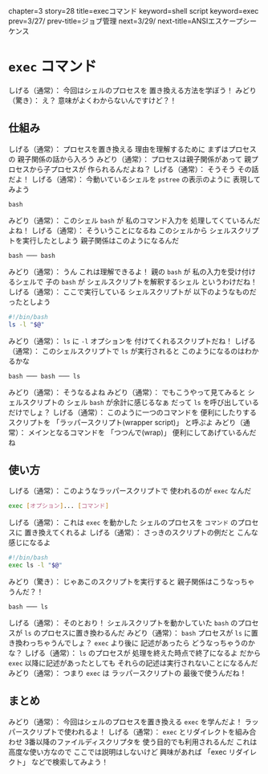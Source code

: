 chapter=3
story=28
title=execコマンド
keyword=shell script
keyword=exec
prev=3/27/
prev-title=ジョブ管理
next=3/29/
next-title=ANSIエスケープシーケンス

# `exec` コマンド

しげる（通常）：
  今回はシェルのプロセスを
  置き換える方法を学ぼう！
みどり（驚き）：
  え？
  意味がよくわからないんですけど？！

## 仕組み

しげる（通常）：
  プロセスを置き換える
  理由を理解するために
  まずはプロセスの
  親子関係の話から入ろう
みどり（通常）：
  プロセスは親子関係があって
  親プロセスから子プロセスが
  作られるんだよね？
しげる（通常）：
  そうそう
  その話だよ！
しげる（通常）：
  今動いているシェルを
  `pstree` の表示のように
  表現してみよう

```console
bash
```

みどり（通常）：
  このシェル `bash` が
  私のコマンド入力を
  処理してくているんだよね！
しげる（通常）：
  そういうことになるね
  このシェルから
  シェルスクリプトを実行したとしよう
  親子関係はこのようになるんだ

```console
bash ─── bash
```

みどり（通常）：
  うん
  これは理解できるよ！
  親の `bash` が
  私の入力を受け付けるシェルで
  子の `bash` が
  シェルスクリプトを解釈するシェル
  というわけだね！
しげる（通常）：
  ここで実行している
  シェルスクリプトが
  以下のようなものだったとしよう

```bash
#!/bin/bash
ls -l "$@"
```

みどり（通常）：
  `ls` に `-l` オプションを
  付けてくれるスクリプトだね！
しげる（通常）：
  このシェルスクリプトで
  `ls` が実行されると
  このようになるのはわかるかな

```console
bash ─── bash ─── ls
```

みどり（通常）：
  そうなるよね
みどり（通常）：
  でもこうやって見てみると
  シェルスクリプトの
  シェル `bash` が余計に感じるなぁ
  だって `ls` を呼び出しているだけでしょ？
しげる（通常）：
  このように一つのコマンドを
  便利にしたりするスクリプトを
  「ラッパースクリプト(wrapper script)」
  と呼ぶよ
みどり（通常）：
  メインとなるコマンドを
  「つつんで(wrap)」
  便利にしてあげているんだね

## 使い方

しげる（通常）：
  このようなラッパースクリプトで
  使われるのが `exec` なんだ

```bash
exec [オプション]... [コマンド]
```

しげる（通常）：
  これは `exec` を動かした
  シェルのプロセスを
  `コマンド` のプロセスに
  置き換えてくれるよ
しげる（通常）：
  さっきのスクリプトの例だと
  こんな感じになるよ

```bash
#!/bin/bash
exec ls -l "$@"
```

みどり（驚き）：
  じゃあこのスクリプトを実行すると
  親子関係はこうなっちゃうんだ？！

```console
bash ─── ls
```

しげる（通常）：
  そのとおり！
  シェルスクリプトを動かしていた
  `bash` のプロセスが
  `ls` のプロセスに置き換わるんだ
みどり（通常）：
  `bash` プロセスが
  `ls` に置き換わっちゃうんでしょ？
  `exec` より後に
  記述があったら
  どうなっちゃうのかな？
しげる（通常）：
  `ls` のプロセスが
  処理を終えた時点で終了になるよ
  だから `exec` 以降に記述があったとしても
  それらの記述は実行されないことになるんだ
みどり（通常）：
  つまり `exec` は
  ラッパースクリプトの
  最後で使うんだね！

## まとめ

みどり（通常）：
  今回はシェルのプロセスを置き換える
  `exec` を学んだよ！
  ラッパースクリプトで使われるよ！
しげる（通常）：
  `exec` とリダイレクトを組み合わせ
  3番以降のファイルディスクリプタを
  使う目的でも利用されるんだ
  これは高度な使い方なので
  ここでは説明はしないけど
  興味があれば
  「exec リダイレクト」
  などで検索してみよう！


